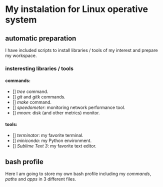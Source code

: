 # My instalation for Linux operative system

## automatic preparation

I have included scripts to install libraries / tools of my interest and prepare my workspace. 

### insteresting libraries / tools

#### commands:

- [] *tree* command.
- [] *git* and *gitk* commands.
- [] *make* command.
- [] *speedometer*: monitoring network performance tool.
- [] *mnom*: disk (and other metrics) monitor.

#### tools:

- [] *terminator*: my favorite terminal.
- [] *miniconda*: my Python environment. 
- [] *Sublime Text 3*: my favorite text editor. 



## bash profile

Here I am going to store my own bash profile including my *commands*, *paths* and *apps* in 3 different files.
